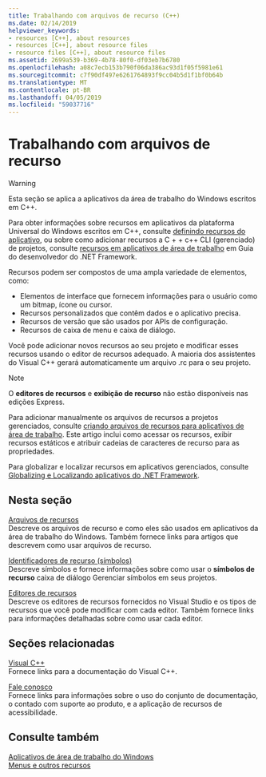 ```yaml
---
title: Trabalhando com arquivos de recurso (C++)
ms.date: 02/14/2019
helpviewer_keywords:
- resources [C++], about resources
- resources [C++], about resource files
- resource files [C++], about resource files
ms.assetid: 2699a539-b369-4b78-80f0-df03eb7b6780
ms.openlocfilehash: a08c7ecb153b790f06da386ac93d1f05f5981e61
ms.sourcegitcommit: c7f90df497e6261764893f9cc04b5d1f1bf0b64b
ms.translationtype: MT
ms.contentlocale: pt-BR
ms.lasthandoff: 04/05/2019
ms.locfileid: "59037716"
---
```

# <a name="working-with-resource-files"></a>Trabalhando com arquivos de recurso

> [!WARNING]
> Esta seção se aplica a aplicativos da área de trabalho do Windows escritos em C++.
>
> Para obter informações sobre recursos em aplicativos da plataforma Universal do Windows escritos em C++, consulte [definindo recursos do aplicativo](/windows/uwp/app-resources/), ou sobre como adicionar recursos a C + + c++ CLI (gerenciado) de projetos, consulte [recursos em aplicativos de área de trabalho](/dotnet/framework/resources/index) em Guia do desenvolvedor do .NET Framework.

Recursos podem ser compostos de uma ampla variedade de elementos, como:

- Elementos de interface que fornecem informações para o usuário como um bitmap, ícone ou cursor.
- Recursos personalizados que contêm dados e o aplicativo precisa.
- Recursos de versão que são usados por APIs de configuração.
- Recursos de caixa de menu e caixa de diálogo.

Você pode adicionar novos recursos ao seu projeto e modificar esses recursos usando o editor de recursos adequado. A maioria dos assistentes do Visual C++ gerará automaticamente um arquivo .rc para o seu projeto.

> [!NOTE]
> O **editores de recursos** e **exibição de recurso** não estão disponíveis nas edições Express.

Para adicionar manualmente os arquivos de recursos a projetos gerenciados, consulte [criando arquivos de recursos para aplicativos de área de trabalho](/dotnet/framework/resources/creating-resource-files-for-desktop-apps). Este artigo inclui como acessar os recursos, exibir recursos estáticos e atribuir cadeias de caracteres de recurso para as propriedades.

Para globalizar e localizar recursos em aplicativos gerenciados, consulte [Globalizing e Localizando aplicativos do .NET Framework](/dotnet/standard/globalization-localization/index).

## <a name="in-this-section"></a>Nesta seção

[Arquivos de recursos](../windows/resource-files-visual-studio.md)<br/>
Descreve os arquivos de recurso e como eles são usados em aplicativos da área de trabalho do Windows. Também fornece links para artigos que descrevem como usar arquivos de recurso.

[Identificadores de recurso (símbolos)](../windows/symbols-resource-identifiers.md)<br/>
Descreve símbolos e fornece informações sobre como usar o **símbolos de recurso** caixa de diálogo Gerenciar símbolos em seus projetos.

[Editores de recursos](../windows/resource-editors.md)<br/>
Descreve os editores de recursos fornecidos no Visual Studio e os tipos de recursos que você pode modificar com cada editor. Também fornece links para informações detalhadas sobre como usar cada editor.

## <a name="related-sections"></a>Seções relacionadas

[Visual C++](../overview/visual-cpp-in-visual-studio.md)<br/>
Fornece links para a documentação do Visual C++.

[Fale conosco](/visualstudio/ide/talk-to-us)<br/>
Fornece links para informações sobre o uso do conjunto de documentação, o contado com suporte ao produto, e a aplicação de recursos de acessibilidade.

## <a name="see-also"></a>Consulte também

[Aplicativos de área de trabalho do Windows](../windows/windows-desktop-applications-cpp.md)<br/>
[Menus e outros recursos](https://msdn.microsoft.com/library/windows/desktop/ms632583.aspx)
